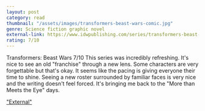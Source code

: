 ```yaml
---
layout: post
category: read
thumbnail: "/assets/images/transformers-beast-wars-comic.jpg"
genre: Science fiction graphic novel
external-link: https://www.idwpublishing.com/series/transformers-beast-wars
rating: 7/10
---
```

Transformers: Beast Wars
7/10
This series was incredibly refreshing. It's nice to see an old "franchise" through a new lens. Some characters are very forgettable but that's okay. It seems like the pacing is giving everyone their time to shine. Seeing a new roster surrounded by familiar faces is very nice and the writing doesn't feel forced. It's bringing me back to the "More than Meets the Eye" days.

["External"](https://www.idwpublishing.com/series/transformers-beast-wars)